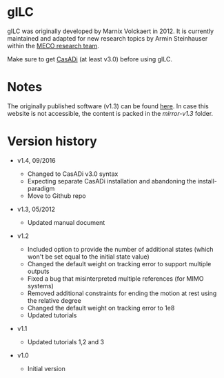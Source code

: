 # gILC
gILC was originally developed by Marnix Volckaert in 2012. It is currently maintained and adapted for new research topics by Armin Steinhauser within the [MECO research team](https://www.mech.kuleuven.be/en/pma/research/meco/).

Make sure to get [CasADi](http://casadi.org/) (at least v3.0) before using gILC.

# Notes
The originally published software (v1.3) can be found [here](https://set.kuleuven.be/optec/Software/gilc-generic-iterative-learning-control-for-nonlinear-systems). In case this website is not accessible, the content is packed in the *mirror-v1.3* folder.

# Version history
- v1.4, 09/2016
  - Changed to CasADi v3.0 syntax
  - Expecting separate CasADi installation and abandoning the install-paradigm
  - Move to Github repo


- v1.3, 05/2012
  - Updated manual document


- v1.2
  - Included option to provide the number of additional states (which won't be set equal to the initial state value)
  - Changed the default weight on tracking error to support multiple outputs
  - Fixed a bug that misinterpreted multiple references (for MIMO systems)
  - Removed additional constraints for ending the motion at rest using the relative degree
  - Changed the default weight on tracking error to 1e8
  - Updated tutorials


- v1.1
  - Updated tutorials 1,2 and 3


- v1.0
  - Initial version
